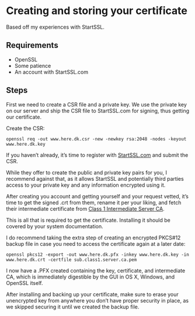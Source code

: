# Creating and storing your certificate

Based off my experiences with StartSSL.

## Requirements
* OpenSSL
* Some patience
* An account with StartSSL.com

## Steps
First we need to create a CSR file and a private key. We use the private key on our server and ship the CSR file to StartSSL.com for signing, thus getting our certificate.

Create the CSR:

```Shell
openssl req -out www.here.dk.csr -new -newkey rsa:2048 -nodes -keyout www.here.dk.key
```

If you haven’t already, it’s time to register with [StartSSL.com](http://www.startssl.com/) and submit the CSR.

While they offer to create the public and private key pairs for you, I recommend against that, as it allows StartSSL and potentially third parties access to your private key and any information encrypted using it.

After creating you account and getting yourself and your request vetted, it’s time to get the signed .crt from them, rename it per your liking, and fetch their intermediate certificate from [Class 1 Intermediate Server CA](https://www.startssl.com/certs/sub.class1.server.ca.pem).

This is all that is required to get the certificate. Installing it should be covered by your system documentation.

I do recommend taking the extra step of creating an encrypted PKCS#12 backup file in case you need to access the certificate again at a later date:

```Shell
openssl pkcs12 -export -out www.here.dk.pfx -inkey www.here.dk.key -in www.here.dk.crt -certfile sub.class1.server.ca.pem
```

I now have a .PFX created containing the key, certificate, and intermediate CA, which is immediately digestible by the GUI in OS X, Windows, and OpenSSL itself.

After installing and backing up your certificate, make sure to erase your unencrypted key from anywhere you don’t have proper security in place, as we skipped securing it until we created the backup file.
